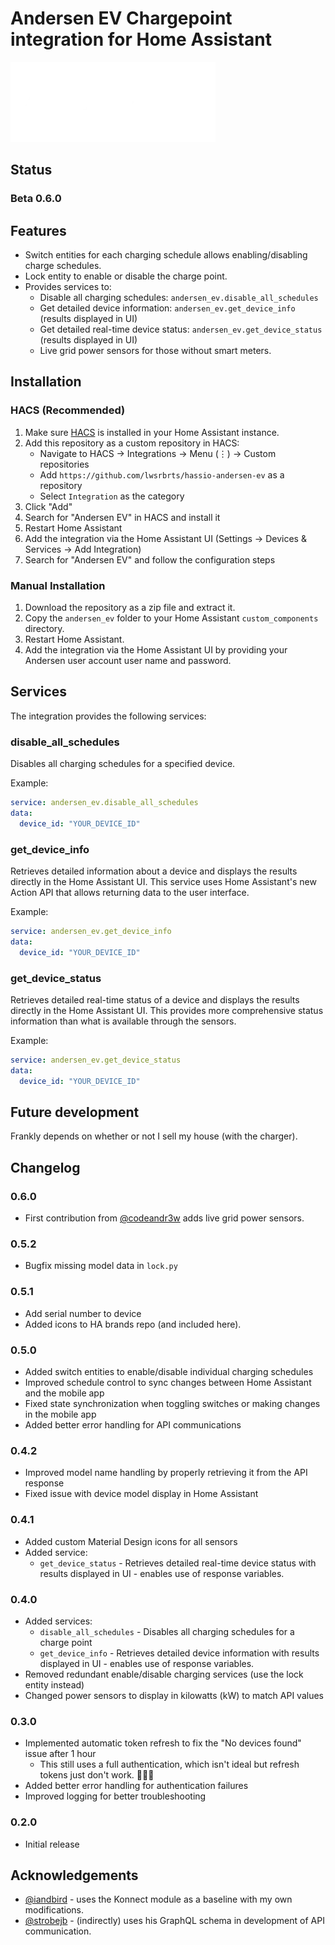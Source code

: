 # Andersen EV Chargepoint integration for Home Assistant

![Andersen Logo](/images/dark_logo.png)

## Status

### Beta 0.6.0

## Features
* Switch entities for each charging schedule allows enabling/disabling charge schedules.
* Lock entity to enable or disable the charge point.
* Provides services to:
  * Disable all charging schedules: `andersen_ev.disable_all_schedules`
  * Get detailed device information: `andersen_ev.get_device_info` (results displayed in UI)
  * Get detailed real-time device status: `andersen_ev.get_device_status` (results displayed in UI)
  * Live grid power sensors for those without smart meters.

## Installation

### HACS (Recommended)

1. Make sure [HACS](https://hacs.xyz/) is installed in your Home Assistant instance.
2. Add this repository as a custom repository in HACS:
   - Navigate to HACS → Integrations → Menu (⋮) → Custom repositories
   - Add `https://github.com/lwsrbrts/hassio-andersen-ev` as a repository
   - Select `Integration` as the category
3. Click "Add"
4. Search for "Andersen EV" in HACS and install it
5. Restart Home Assistant
6. Add the integration via the Home Assistant UI (Settings → Devices & Services → Add Integration)
7. Search for "Andersen EV" and follow the configuration steps

### Manual Installation

1. Download the repository as a zip file and extract it.
2. Copy the `andersen_ev` folder to your Home Assistant `custom_components` directory.
3. Restart Home Assistant.
4. Add the integration via the Home Assistant UI by providing your Andersen user account user name and password.

## Services
The integration provides the following services:

### disable_all_schedules
Disables all charging schedules for a specified device.

Example:
```yaml
service: andersen_ev.disable_all_schedules
data:
  device_id: "YOUR_DEVICE_ID"
```

### get_device_info
Retrieves detailed information about a device and displays the results directly in the Home Assistant UI. This service uses Home Assistant's new Action API that allows returning data to the user interface.

Example:
```yaml
service: andersen_ev.get_device_info
data:
  device_id: "YOUR_DEVICE_ID"
```

### get_device_status
Retrieves detailed real-time status of a device and displays the results directly in the Home Assistant UI. This provides more comprehensive status information than what is available through the sensors.

Example:
```yaml
service: andersen_ev.get_device_status
data:
  device_id: "YOUR_DEVICE_ID"
```

## Future development
Frankly depends on whether or not I sell my house (with the charger).

## Changelog

### 0.6.0
* First contribution from [@codeandr3w](https://github.com/codeandr3w) adds live grid power sensors.

### 0.5.2
* Bugfix missing model data in `lock.py`

### 0.5.1
* Add serial number to device
* Added icons to HA brands repo (and included here).

### 0.5.0
* Added switch entities to enable/disable individual charging schedules
* Improved schedule control to sync changes between Home Assistant and the mobile app
* Fixed state synchronization when toggling switches or making changes in the mobile app
* Added better error handling for API communications

### 0.4.2
* Improved model name handling by properly retrieving it from the API response
* Fixed issue with device model display in Home Assistant

### 0.4.1
* Added custom Material Design icons for all sensors
* Added service:
  * `get_device_status` - Retrieves detailed real-time device status with results displayed in UI - enables use of response variables.

### 0.4.0
* Added services:
  * `disable_all_schedules` - Disables all charging schedules for a charge point
  * `get_device_info` - Retrieves detailed device information with results displayed in UI - enables use of response variables.
* Removed redundant enable/disable charging services (use the lock entity instead)
* Changed power sensors to display in kilowatts (kW) to match API values

### 0.3.0
* Implemented automatic token refresh to fix the "No devices found" issue after 1 hour
  * This still uses a full authentication, which isn't ideal but refresh tokens just don't work. 🤷🏻‍♂️
* Added better error handling for authentication failures
* Improved logging for better troubleshooting

### 0.2.0
* Initial release

## Acknowledgements

 * [@iandbird](https://github.com/IanDBird/konnect) - uses the Konnect module as a baseline with my own modifications.
 * [@strobejb](https://github.com/strobejb/andersen-ev) - (indirectly) uses his GraphQL schema in development of API communication.
